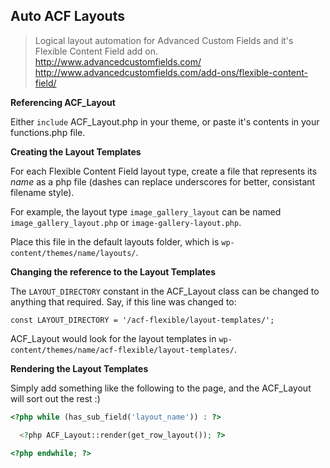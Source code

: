## Auto ACF Layouts

> Logical layout automation for Advanced Custom Fields and it's Flexible Content Field add on.
> http://www.advancedcustomfields.com/
> http://www.advancedcustomfields.com/add-ons/flexible-content-field/

**Referencing ACF_Layout**

Either `include` ACF_Layout.php in your theme, or paste it's contents in your functions.php file.

**Creating the Layout Templates**

For each Flexible Content Field layout type, create a file that represents its *name* as a php file (dashes can replace underscores for better, consistant filename style).

For example, the layout type `image_gallery_layout` can be named `image_gallery_layout.php` or `image-gallery-layout.php`. 

Place this file in the default layouts folder, which is `wp-content/themes/name/layouts/`.

**Changing the reference to the Layout Templates**

The `LAYOUT_DIRECTORY` constant in the ACF_Layout class can be changed to anything that required. Say, if this line was changed to: 

```
const LAYOUT_DIRECTORY = '/acf-flexible/layout-templates/';
```

ACF_Layout would look for the layout templates in `wp-content/themes/name/acf-flexible/layout-templates/`.


**Rendering the Layout Templates**

Simply add something like the following to the page, and the ACF_Layout will sort out the rest :) 

```php
<?php while (has_sub_field('layout_name')) : ?>

  <?php ACF_Layout::render(get_row_layout()); ?>

<?php endwhile; ?>
```
